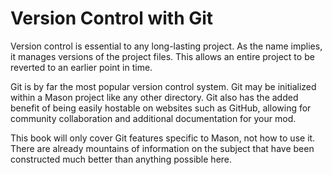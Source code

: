 # Version Control with Git

Version control is essential to any long-lasting project. As the name implies, it manages versions of the project files. This allows an entire project to be reverted to an earlier point in time.

Git is by far the most popular version control system. Git may be initialized within a Mason project like any other directory. Git also has the added benefit of being easily hostable on websites such as GitHub, allowing for community collaboration and additional documentation for your mod.

This book will only cover Git features specific to Mason, not how to use it. There are already mountains of information on the subject that have been constructed much better than anything possible here.
